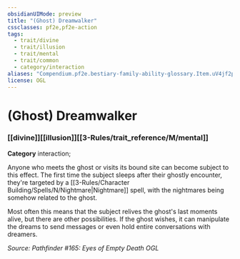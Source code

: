 ```yaml
---
obsidianUIMode: preview
title: "(Ghost) Dreamwalker"
cssclasses: pf2e,pf2e-action
tags:
  - trait/divine
  - trait/illusion
  - trait/mental
  - trait/common
  - category/interaction
aliases: "Compendium.pf2e.bestiary-family-ability-glossary.Item.uV4jf2pkMRGLdhJX"
license: OGL
---
```

# (Ghost) Dreamwalker

### [[divine]][[illusion]][[3-Rules/trait_reference/M/mental]]

**Category** interaction; 




Anyone who meets the ghost or visits its bound site can become subject to this effect. The first time the subject sleeps after their ghostly encounter, they're targeted by a [[3-Rules/Character Building/Spells/N/Nightmare|Nightmare]] spell, with the nightmares being somehow related to the ghost.

Most often this means that the subject relives the ghost's last moments alive, but there are other possibilities. If the ghost wishes, it can manipulate the dreams to send messages or even hold entire conversations with dreamers.

*Source: Pathfinder #165: Eyes of Empty Death*
*OGL*